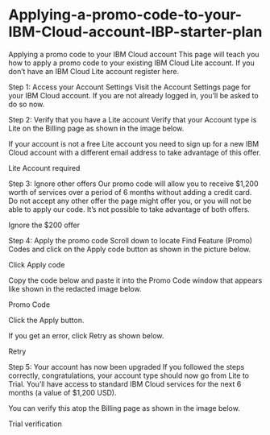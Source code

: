 # Applying-a-promo-code-to-your-IBM-Cloud-account-IBP-starter-plan
Applying a promo code to your IBM Cloud account
This page will teach you how to apply a promo code to your existing IBM Cloud Lite account. If you don’t have an IBM Cloud Lite account register here.

Step 1: Access your Account Settings
Visit the Account Settings page for your IBM Cloud account. If you are not already logged in, you’ll be asked to do so now.

Step 2: Verify that you have a Lite account
Verify that your Account type is Lite on the Billing page as shown in the image below.

If your account is not a free Lite account you need to sign up for a new IBM Cloud account with a different email address to take advantage of this offer.

Lite Account required

Step 3: Ignore other offers
Our promo code will allow you to receive $1,200 worth of services over a period of 6 months without adding a credit card. Do not accept any other offer the page might offer you, or you will not be able to apply our code. It’s not possible to take advantage of both offers.

Ignore the $200 offer

Step 4: Apply the promo code
Scroll down to locate Find Feature (Promo) Codes and click on the Apply code button as shown in the picture below.

Click Apply code

Copy the code below and paste it into the Promo Code window that appears like shown in the redacted image below.

Promo Code

Click the Apply button.

If you get an error, click Retry as shown below.

Retry

Step 5: Your account has now been upgraded
If you followed the steps correctly, congratulations, your account type should now go from Lite to Trial. You’ll have access to standard IBM Cloud services for the next 6 months (a value of $1,200 USD).

You can verify this atop the Billing page as shown in the image below.

Trial verification


